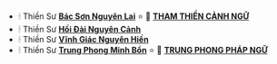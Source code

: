 - 🕯 Thiền Sư <a href="https://vn.thamtosuthien.net/about/Thien-su-Bac-son.phattrien.net">**Bác Sơn Nguyên Lai**</a> ⭐ 📒 <a href="https://vn.thamtosuthien.net/thu-vien/Tham-thien-canh-ngu/Tham-thien-canh-ngu-Chuong-I-92.phattrien.net">**THAM THIỀN CẢNH NGỮ**</a>
- 🕯 Thiền Sư <a href="https://vi.wikipedia.org/wiki/H%E1%BB%91i_%C4%90%C3%A0i_Nguy%C3%AAn_C%E1%BA%A3nh">**Hối Đài Nguyên Cảnh**</a>
- 🕯 Thiền Sư <a href="https://vi.wikipedia.org/wiki/V%C4%A9nh_Gi%C3%A1c_Nguy%C3%AAn_Hi%E1%BB%81n">**Vĩnh Giác Nguyên Hiền**</a>
- 🕯 Thiền Sư <a href="https://vi.wikipedia.org/wiki/Trung_Phong_Minh_B%E1%BA%A3n">**Trung Phong Minh Bổn**</a> ⭐ 📒 <a href="https://thuvienhoasen.org/a16690/trung-phong-phap-ngu">**TRUNG PHONG PHÁP NGỮ**</a>
